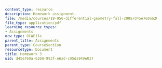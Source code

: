 ```yaml
---
content_type: resource
description: Homework assignment.
file: /media/courses/18-950-differential-geometry-fall-2008/d45e760a6208993fe6adc05da940e037_homework3.pdf
file_type: application/pdf
learning_resource_types:
- Assignments
ocw_type: OCWFile
parent_title: Assignments
parent_type: CourseSection
resourcetype: Document
title: Homework 3
uid: d45e760a-6208-993f-e6ad-c05da940e037
---
```

